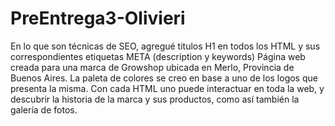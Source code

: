 # PreEntrega3-Olivieri
En lo que son técnicas de SEO, agregué titulos H1 en todos los HTML y sus correspondientes etiquetas META (description y keywords)
Página web creada para una marca de Growshop ubicada en Merlo, Provincia de Buenos Aires.
La paleta de colores se creo en base a uno de los logos que presenta la misma.
Con cada HTML uno puede interactuar en toda la web, y descubrir la historia de la marca y sus productos, como así también la galería de fotos.
